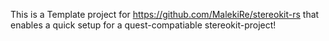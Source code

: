 This is a Template project for <https://github.com/MalekiRe/stereokit-rs> that enables a quick setup for a quest-compatiable stereokit-project!